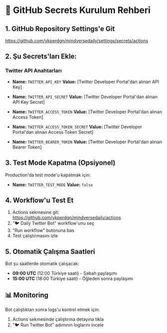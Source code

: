 # 🔐 GitHub Secrets Kurulum Rehberi

## 1. GitHub Repository Settings'e Git
https://github.com/ykperdgn/mindversedaily/settings/secrets/actions

## 2. Şu Secrets'ları Ekle:

### Twitter API Anahtarları
- **Name:** `TWITTER_API_KEY`
  **Value:** [Twitter Developer Portal'dan alınan API Key]

- **Name:** `TWITTER_API_SECRET`
  **Value:** [Twitter Developer Portal'dan alınan API Key Secret]

- **Name:** `TWITTER_ACCESS_TOKEN`
  **Value:** [Twitter Developer Portal'dan alınan Access Token]

- **Name:** `TWITTER_ACCESS_TOKEN_SECRET`
  **Value:** [Twitter Developer Portal'dan alınan Access Token Secret]

- **Name:** `TWITTER_BEARER_TOKEN`
  **Value:** [Twitter Developer Portal'dan alınan Bearer Token]

## 3. Test Mode Kapatma (Opsiyonel)
Production'da test mode'u kapatmak için:
- **Name:** `TWITTER_TEST_MODE`
  **Value:** `false`

## 4. Workflow'u Test Et
1. Actions sekmesine git: https://github.com/ykperdgn/mindversedaily/actions
2. "🐦 Daily Twitter Bot" workflow'unu seç
3. "Run workflow" butonuna bas
4. Test çalıştırmasını izle

## 5. Otomatik Çalışma Saatleri
Bot şu saatlerde otomatik çalışacak:
- **09:00 UTC** (12:00 Türkiye saati) - Sabah paylaşımı
- **15:00 UTC** (18:00 Türkiye saati) - Öğleden sonra paylaşımı

## 📊 Monitoring
Bot çalıştıktan sonra logs'u kontrol etmek için:
1. Actions sekmesinde çalıştırma detayına tıkla
2. "🐦 Run Twitter Bot" adımının loglarını incele
